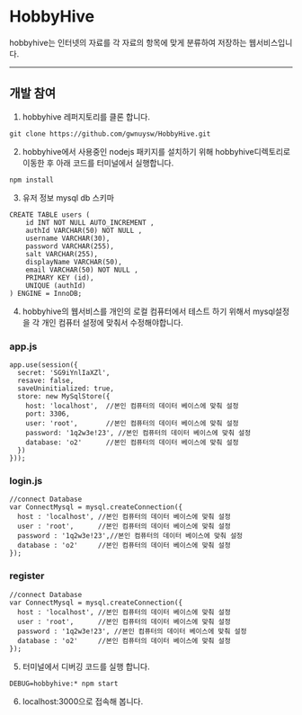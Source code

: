 # HobbyHive

hobbyhive는 인터넷의 자료를 각 자료의 항목에 맞게 분류하여 저장하는 웹서비스입니다.

---
## 개발 참여

1. hobbyhive 레퍼지토리를 클론 합니다.
```
git clone https://github.com/gwnuysw/HobbyHive.git
```
2. hobbyhive에서 사용중인 nodejs 패키지를 설치하기 위해 hobbyhive디렉토리로 이동한 후 아래 코드를 터미널에서 실행합니다.
```
npm install
```

3. 유저 정보 mysql db 스키마
```
CREATE TABLE users (
    id INT NOT NULL AUTO_INCREMENT ,
    authId VARCHAR(50) NOT NULL ,
    username VARCHAR(30),
    password VARCHAR(255),
    salt VARCHAR(255),
    displayName VARCHAR(50),
    email VARCHAR(50) NOT NULL ,
    PRIMARY KEY (id),
    UNIQUE (authId)
) ENGINE = InnoDB;
```
4. hobbyhive의 웹서비스를 개인의 로컬 컴퓨터에서 테스트 하기 위해서 mysql설정을 각 개인 컴퓨터 설정에 맞춰서 수정해야합니다.
### app.js
```
app.use(session({
  secret: 'SG9iYnlIaXZl',
  resave: false,
  saveUninitialized: true,
  store: new MySqlStore({
    host: 'localhost',  //본인 컴퓨터의 데이터 베이스에 맞춰 설정
    port: 3306,
    user: 'root',       //본인 컴퓨터의 데이터 베이스에 맞춰 설정
    password: '1q2w3e!23', //본인 컴퓨터의 데이터 베이스에 맞춰 설정
    database: 'o2'      //본인 컴퓨터의 데이터 베이스에 맞춰 설정
  })
}));
```
### login.js
```
//connect Database
var ConnectMysql = mysql.createConnection({
  host : 'localhost', //본인 컴퓨터의 데이터 베이스에 맞춰 설정
  user : 'root',      //본인 컴퓨터의 데이터 베이스에 맞춰 설정
  password : '1q2w3e!23',//본인 컴퓨터의 데이터 베이스에 맞춰 설정
  database : 'o2'     //본인 컴퓨터의 데이터 베이스에 맞춰 설정
});
```
### register
```
//connect Database
var ConnectMysql = mysql.createConnection({
  host : 'localhost', //본인 컴퓨터의 데이터 베이스에 맞춰 설정
  user : 'root',      //본인 컴퓨터의 데이터 베이스에 맞춰 설정
  password : '1q2w3e!23', //본인 컴퓨터의 데이터 베이스에 맞춰 설정
  database : 'o2'     //본인 컴퓨터의 데이터 베이스에 맞춰 설정
});
```
5. 터미널에서 디버깅 코드를 실행 합니다.
```
DEBUG=hobbyhive:* npm start
```
6. localhost:3000으로 접속해 봅니다.
